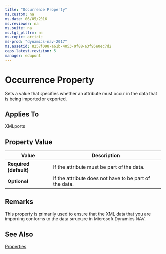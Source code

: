 ```yaml
---
title: "Occurrence Property"
ms.custom: na
ms.date: 06/05/2016
ms.reviewer: na
ms.suite: na
ms.tgt_pltfrm: na
ms.topic: article
ms-prod: "dynamics-nav-2017"
ms.assetid: 8257f098-a61b-4053-9f88-a3f95e0ec7d2
caps.latest.revision: 5
manager: edupont
---
```

# Occurrence Property
Sets a value that specifies whether an attribute must occur in the data that is being imported or exported.  
  
## Applies To  
 XMLports  
  
## Property Value  
  
|**Value**|**Description**|  
|---------------|---------------------|  
|**Required \(default\)**|If the attribute must be part of the data.|  
|**Optional**|If the attribute does not have to be part of the data.|  
  
## Remarks  
 This property is primarily used to ensure that the XML data that you are importing conforms to the data structure in Microsoft Dynamics NAV.  
  
## See Also  
 [Properties](Properties.md)